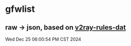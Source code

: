 # gfwlist
## raw -> json, based on [v2ray-rules-dat](https://github.com/Loyalsoldier/v2ray-rules-dat)
Wed Dec 25 06:00:54 PM CST 2024

